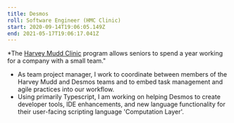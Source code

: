 ```yaml
---
title: Desmos
roll: Software Engineer (HMC Clinic)
start: 2020-09-14T19:06:05.149Z
end: 2021-05-17T19:06:17.041Z
---
```

\*The [Harvey Mudd Clinic](https://www.hmc.edu/clinic/) program allows seniors to spend a year working for a company with a small team."

* As team project manager, I work to coordinate between members of the Harvey Mudd and Desmos teams and to embed task management and agile practices into our workflow. 
* Using primarily Typescript, I am working on helping Desmos to create developer tools, IDE enhancements, and new language functionality for their user-facing scripting language 'Computation Layer'.